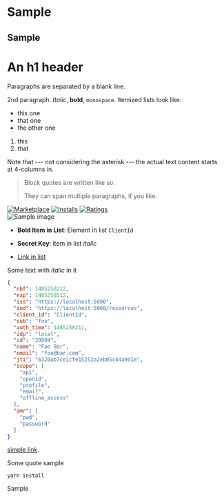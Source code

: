# Sample

## Sample

An h1 header
============

Paragraphs are separated by a blank line.

2nd paragraph. *Italic*, **bold**, `monospace`. Itemized lists
look like:

* this one
* that one
* the other one

1. this
2. that

Note that --- not considering the asterisk --- the actual text
content starts at 4-columns in.

> Block quotes are
> written like so.
>
> They can span multiple paragraphs,
> if you like.


[![Marketplace](https://vsmarketplacebadge.apphb.com/version/vladeeg.vscode-theme-vlight.svg)](https://marketplace.visualstudio.com/items/vladeeg.vscode-theme-vlight) [![Installs](https://vsmarketplacebadge.apphb.com/installs/vladeeg.vscode-theme-vlight.svg)](https://marketplace.visualstudio.com/items/vladeeg.vscode-theme-vlight) [![Ratings](https://vsmarketplacebadge.apphb.com/rating-short/vladeeg.vscode-theme-vlight.svg)](https://marketplace.visualstudio.com/items/vladeeg.vscode-theme-vlight)  
![Sample image](sample.png)

* **Bold Item in List**: Element in list `ClientId`

* **Secret Key**: item in list *italic*

* [Link in list](/aspnetcore)

Some text with _italic_ in it

```json
{
  "nbf": 1485258212,
  "exp": 1485258512,
  "iss": "https://localhost:5000",
  "aud": "https://localhost:5000/resources",
  "client_id": "ClientId",
  "sub": "foo",
  "auth_time": 1485258211,
  "idp": "local",
  "id": "28004",
  "name": "Foo Bar",
  "email": "foo@bar.com",
  "jti": "6320ab7ce1cfe15252a2eb05c44a9d1e",
  "scope": [
    "api",
    "openid",
    "profile",
    "email",
    "offline_access"
  ],
  "amr": [
    "pwd",
    "password"
  ]
}
```

[simple link](some-link).

Some quote sample

    yarn install

Sample
